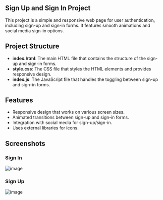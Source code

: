 ## Sign Up and Sign In Project

This project is a simple and responsive web page for user authentication, including sign-up and sign-in forms. It features smooth animations and social media sign-in options.

## Project Structure

- **index.html**: The main HTML file that contains the structure of the sign-up and sign-in forms.
- **style.css**: The CSS file that styles the HTML elements and provides responsive design.
- **index.js**: The JavaScript file that handles the toggling between sign-up and sign-in forms.


## Features

- Responsive design that works on various screen sizes.
- Animated transitions between sign-up and sign-in forms.
- Integration with social media for sign-up/sign-in.
- Uses external libraries for icons.



## Screenshots

### Sign In
![image](https://github.com/user-attachments/assets/f3fd9d91-0a48-4c6c-9e83-81e852233f33)


### Sign Up
![image](https://github.com/user-attachments/assets/02f73d9f-3036-4e99-ae09-914601ba453b)


